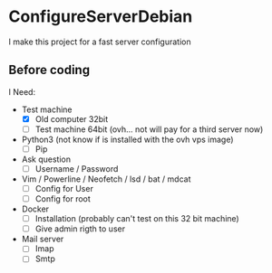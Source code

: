 # ConfigureServerDebian

I make this project for a fast server configuration

## Before coding

I Need:

* Test machine
    * [x] Old computer 32bit
    * [ ] Test machine 64bit (ovh... not will pay for a third server now)

* Python3 (not know if is installed with the ovh vps image)
    * [ ] Pip

* Ask question
    * [ ] Username / Password

* Vim / Powerline / Neofetch / lsd / bat / mdcat
    * [ ] Config for User
    * [ ] Config for root

* Docker
    * [ ] Installation (probably can't test on this 32 bit machine)
    * [ ] Give admin rigth to user

* Mail server
    * [ ] Imap
    * [ ] Smtp
